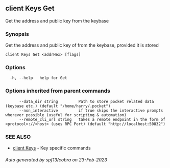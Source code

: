 ## client Keys Get

Get the address and public key from the keybase

### Synopsis

Get the address and public key of <addrHex> from the keybase, provided it is stored

```
client Keys Get <addrHex> [flags]
```

### Options

```
  -h, --help   help for Get
```

### Options inherited from parent commands

```
      --data_dir string         Path to store pocket related data (keybase etc.) (default "/home/harry/.pocket")
      --non_interactive         if true skips the interactive prompts wherever possible (useful for scripting & automation)
      --remote_cli_url string   takes a remote endpoint in the form of <protocol>://<host> (uses RPC Port) (default "http://localhost:50832")
```

### SEE ALSO

* [client Keys](client_Keys.md)	 - Key specific commands

###### Auto generated by spf13/cobra on 23-Feb-2023
